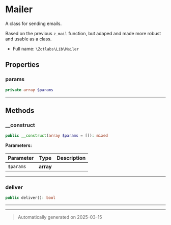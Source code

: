 
# Mailer

A class for sending emails.

Based on the previous `z_mail` function, but adaped and made more
robust and usable as a class.

* Full name: `\Zotlabs\Lib\Mailer`



## Properties


### params



```php
private array $params
```






***

## Methods


### __construct



```php
public __construct(array $params = []): mixed
```








**Parameters:**

| Parameter | Type | Description |
|-----------|------|-------------|
| `$params` | **array** |  |





***

### deliver



```php
public deliver(): bool
```












***


***
> Automatically generated on 2025-03-15
